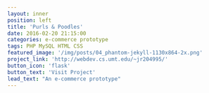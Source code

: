 ```yaml
---
layout: inner
position: left
title: 'Purls & Poodles'
date: 2016-02-20 21:15:00
categories: e-commerce prototype
tags: PHP MySQL HTML CSS
featured_image: '/img/posts/04_phantom-jekyll-1130x864-2x.png'
project_link: 'http://webdev.cs.umt.edu/~jr204995/'
button_icon: 'flask'
button_text: 'Visit Project'
lead_text: "An e-commerce prototype"
---
```

